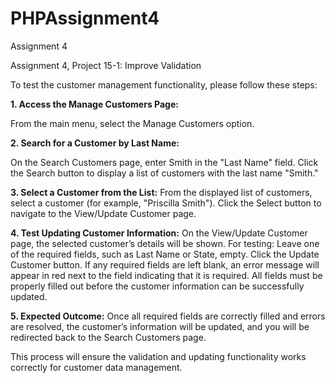 # PHPAssignment4
Assignment 4

Assignment 4, Project 15-1: Improve Validation

To test the customer management functionality, please follow these steps:

**1. Access the Manage Customers Page:**

   From the main menu, select the Manage Customers option.

**2. Search for a Customer by Last Name:**

   On the Search Customers page, enter Smith in the "Last Name" field.
   Click the Search button to display a list of customers with the last name "Smith."

**3. Select a Customer from the List:**
   From the displayed list of customers, select a customer (for example, "Priscilla Smith").
   Click the Select button to navigate to the View/Update Customer page.

**4. Test Updating Customer Information:**
   On the View/Update Customer page, the selected customer’s details will be shown. For testing:
   Leave one of the required fields, such as Last Name or State, empty.
   Click the Update Customer button.
   If any required fields are left blank, an error message will appear in red next to the field indicating that it is required.
   All fields must be properly filled out before the customer information can be successfully updated.

**5. Expected Outcome:**
   Once all required fields are correctly filled and errors are resolved, the customer’s information will be updated, and you will be redirected back to the Search Customers page.

This process will ensure the validation and updating functionality works correctly for customer data management.



